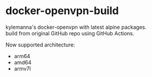 # docker-openvpn-build
kylemanna's docker-openvpn with latest alpine packages.  
build from original GitHub repo using GitHub Actions.  

Now supported architecture: 
- arm64
- amd64
- armv7l
